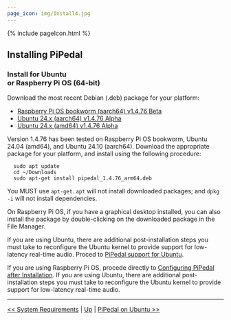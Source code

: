```yaml
---
page_icon: img/Install4.jpg
---
```


{% include pageIcon.html %}


## Installing PiPedal


### Install for Ubuntu <br/>or Raspberry Pi OS (64-bit)


Download the most recent Debian (.deb) package for your platform:

- [Raspberry Pi OS bookworm (aarch64) v1.4.76 Beta](https://github.com/rerdavies/pipedal/releases/download/v1.4.76/pipedal_1.4.76_arm64.deb)
- [Ubuntu 24.x (aarch64) v1.4.76 Alpha](https://github.com/rerdavies/pipedal/releases/download/v1.4.76/pipedal_1.4.76_arm64.deb)
- [Ubuntu 24.x (amd64) v1.4.76 Alpha](https://github.com/rerdavies/pipedal/releases/download/v1.4.76/pipedal_1.4.76_amd64.deb)


Version 1.4.76 has been tested on Raspberry Pi OS bookworm, Ubuntu 24.04 (amd64), and Ubuntu 24.10 (aarch64). Download the appropriate package for your platform, and install using the following procedure:

```
  sudo apt update
  cd ~/Downloads  
  sudo apt-get install pipedal_1.4.76_arm64.deb 
```
You MUST use `apt-get`. `apt` will not install downloaded packages; and `dpkg -i` will not install dependencies. 

On Raspberry Pi OS, if you have a graphical desktop installed, you can also install the package by double-clicking on the downloaded package in the File Manager.

If you are using Ubuntu, there are additional post-installation steps you must take to reconfigure the Ubuntu kernel to 
provide support for low-latency real-time audio. Proced to [PiPedal support for Ubuntu](Ubuntu.md).

If you are using Raspberry Pi OS, procede directly to [Configuring PiPedal after Installation](Configuring.md). If 
you are using Ubuntu, there are additional post-installation steps you must take to reconfigure the Ubuntu kernel 
to provide support for low-latency real-time audio. 


--------
[<< System Requirements](SystemRequirements.md) | [Up](Documentation.md) | [PiPedal on Ubuntu >>](Ubuntu.md)
